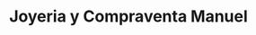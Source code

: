---
title: "Joyeria y Compraventa Manuel"
url: /santiago/joyeria-y-compraventa-manuel/
shop: Schmuck
---